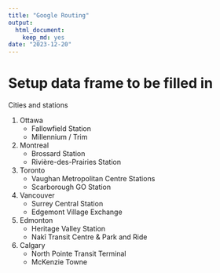 ```yaml
---
title: "Google Routing"
output:
  html_document:
    keep_md: yes
date: "2023-12-20"
---
```




# Setup data frame to be filled in

Cities and stations

1. Ottawa
    * Fallowfield Station
    * Millennium / Trim
2. Montreal 
    * Brossard Station
    * Rivière-des-Prairies Station
3. Toronto
    * Vaughan Metropolitan Centre Stations
    * Scarborough GO Station
4. Vancouver
    * Surrey Central Station
    * Edgemont Village Exchange
5. Edmonton
    * Heritage Valley Station
    * Nakî Transit Centre & Park and Ride
6. Calgary
    * North Pointe Transit Terminal
    * McKenzie Towne


